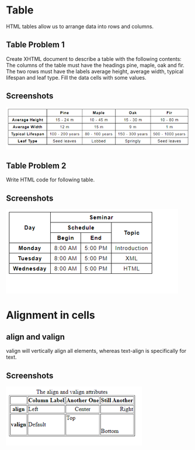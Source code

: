 
# Table

HTML tables allow us to arrange data into rows and columns.

## Table Problem 1

Create XHTML document to describe a table with the following contents: The columns of the table must have the headings pine, maple, oak and fir. The two rows must have the labels average height, average width, typical lifespan and leaf type. Fill the data cells with some values.

## Screenshots

![App Screenshot](https://github.com/chetanbogali/Web_Technology-18CS63/blob/main/Screenshots/Table%20Problem%201.png)


## Table Problem 2

Write HTML code for following table.

## Screenshots

![App Screenshot](https://github.com/chetanbogali/Web_Technology-18CS63/blob/main/Screenshots/Table%20Problem%202.png)



# Alignment in cells

## align and valign

valign will vertically align all elements, whereas text-align is specifically for text.


## Screenshots

![App Screenshot](https://github.com/chetanbogali/Web_Technology-18CS63/blob/main/Screenshots/alignment%20in%20cells.png)


